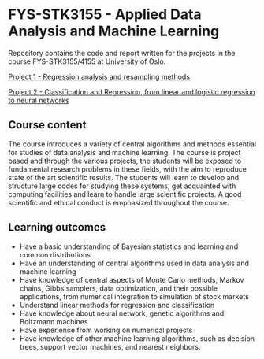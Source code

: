 # FYS-STK3155 - Applied Data Analysis and Machine Learning

Repository contains the code and report written for the projects in the course FYS-STK3155/4155 at University of Oslo.

[Project 1 - Regression analysis and resampling methods](Project1/Report/FYS_STK3155_Project1.pdf)

[Project 2 - Classification and Regression, from linear and logistic regression to neural networks](Project2/Report/FYS_STK3155_Project2.pdf)

## Course content
The course introduces a variety of central algorithms and methods essential for studies of data analysis and machine learning. The course is project based and through the various projects, the students will be exposed to fundamental research problems in these fields, with the aim to reproduce state of the art scientific results. The students will learn to develop and structure large codes for studying these systems, get acquainted with computing facilities and learn to handle large scientific projects. A good scientific and ethical conduct is emphasized throughout the course.

## Learning outcomes
- Have a basic understanding of Bayesian statistics and learning and common distributions
- Have an understanding of central algorithms used in data analysis and machine learning
- Have knowledge of central aspects of Monte Carlo methods, Markov chains, Gibbs samplers, data optimization, and their possible applications, from numerical integration to simulation of stock markets
- Understand linear methods for regression and classification
- Have knowledge about neural network, genetic algorithms and Boltzmann machines
- Have experience from working on numerical projects
- Have knowledge of other machine learning algorithms, such as decision trees, support vector machines, and nearest neighbors.
